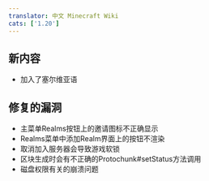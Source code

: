 ```yaml
---
translator: 中文 Minecraft Wiki
cats: ['1.20']
---
```

## 新内容
* 加入了塞尔维亚语
## 修复的漏洞
* 主菜单Realms按钮上的邀请图标不正确显示
* Realms菜单中添加Realm界面上的按钮不渲染
* 取消加入服务器会导致游戏软锁
* 区块生成时会有不正确的Protochunk#setStatus方法调用
* 磁盘权限有关的崩溃问题
